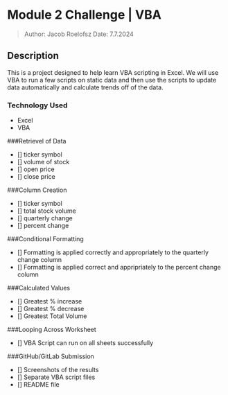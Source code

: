 # Module 2 Challenge | VBA # 

>Author: Jacob Roelofsz
>Date: 7.7.2024


## Description ##
This is a project designed to help learn VBA scripting in Excel.
We will use VBA to run a few scripts on static data and then use 
the scripts to update data automatically and calculate trends off of the data.



### Technology Used ###
- Excel
- VBA
 
 
 
###Retrievel of Data
- [] ticker symbol
- [] volume of stock
- [] open price
- [] close price

###Column Creation
- [] ticker symbol
- [] total stock volume
- [] quarterly change
- [] percent change

###Conditional Formatting
- [] Formatting is applied correctly and appropriately to the quarterly change column
- [] Formatting is applied correct and appripriately to the percent change column

###Calculated Values
- [] Greatest % increase
- [] Greatest % decrease
- [] Greatest Total Volume

###Looping Across Worksheet
- [] VBA Script can run on all sheets successfully

###GitHub/GitLab Submission
- [] Screenshots of the results
- [] Separate VBA script files
- [] README file

